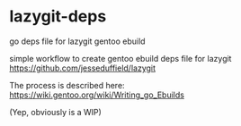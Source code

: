 # lazygit-deps
go deps file for lazygit gentoo ebuild

simple workflow to create gentoo ebuild deps file for lazygit https://github.com/jesseduffield/lazygit

The process is described here:
https://wiki.gentoo.org/wiki/Writing_go_Ebuilds

(Yep, obviously is a WIP)
